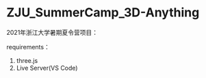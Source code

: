 # ZJU_SummerCamp_3D-Anything
2021年浙江大学暑期夏令营项目：

requirements：
  1. three.js
  2. Live Server(VS Code)
